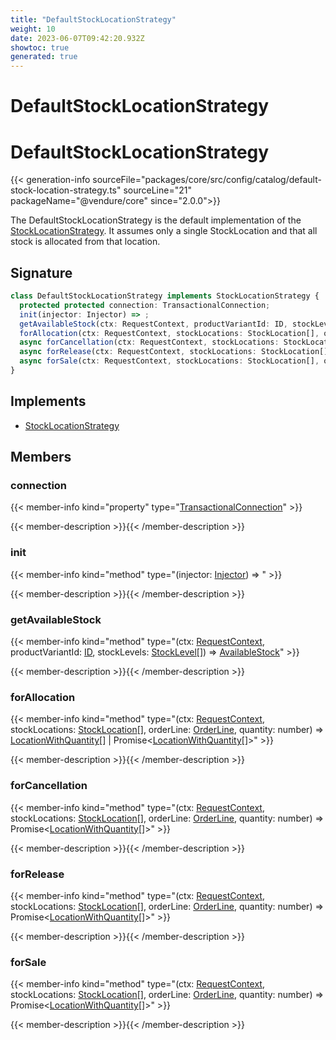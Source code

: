 ```yaml
---
title: "DefaultStockLocationStrategy"
weight: 10
date: 2023-06-07T09:42:20.932Z
showtoc: true
generated: true
---
```

<!-- This file was generated from the Vendure source. Do not modify. Instead, re-run the "docs:build" script -->

# DefaultStockLocationStrategy
<div class="symbol">


# DefaultStockLocationStrategy

{{< generation-info sourceFile="packages/core/src/config/catalog/default-stock-location-strategy.ts" sourceLine="21" packageName="@vendure/core" since="2.0.0">}}

The DefaultStockLocationStrategy is the default implementation of the <a href='/typescript-api/products-stock/stock-location-strategy#stocklocationstrategy'>StockLocationStrategy</a>.
It assumes only a single StockLocation and that all stock is allocated from that location.

## Signature

```TypeScript
class DefaultStockLocationStrategy implements StockLocationStrategy {
  protected protected connection: TransactionalConnection;
  init(injector: Injector) => ;
  getAvailableStock(ctx: RequestContext, productVariantId: ID, stockLevels: StockLevel[]) => AvailableStock;
  forAllocation(ctx: RequestContext, stockLocations: StockLocation[], orderLine: OrderLine, quantity: number) => LocationWithQuantity[] | Promise<LocationWithQuantity[]>;
  async forCancellation(ctx: RequestContext, stockLocations: StockLocation[], orderLine: OrderLine, quantity: number) => Promise<LocationWithQuantity[]>;
  async forRelease(ctx: RequestContext, stockLocations: StockLocation[], orderLine: OrderLine, quantity: number) => Promise<LocationWithQuantity[]>;
  async forSale(ctx: RequestContext, stockLocations: StockLocation[], orderLine: OrderLine, quantity: number) => Promise<LocationWithQuantity[]>;
}
```
## Implements

 * <a href='/typescript-api/products-stock/stock-location-strategy#stocklocationstrategy'>StockLocationStrategy</a>


## Members

### connection

{{< member-info kind="property" type="<a href='/typescript-api/data-access/transactional-connection#transactionalconnection'>TransactionalConnection</a>"  >}}

{{< member-description >}}{{< /member-description >}}

### init

{{< member-info kind="method" type="(injector: <a href='/typescript-api/common/injector#injector'>Injector</a>) => "  >}}

{{< member-description >}}{{< /member-description >}}

### getAvailableStock

{{< member-info kind="method" type="(ctx: <a href='/typescript-api/request/request-context#requestcontext'>RequestContext</a>, productVariantId: <a href='/typescript-api/common/id#id'>ID</a>, stockLevels: <a href='/typescript-api/entities/stock-level#stocklevel'>StockLevel</a>[]) => <a href='/typescript-api/products-stock/stock-location-strategy#availablestock'>AvailableStock</a>"  >}}

{{< member-description >}}{{< /member-description >}}

### forAllocation

{{< member-info kind="method" type="(ctx: <a href='/typescript-api/request/request-context#requestcontext'>RequestContext</a>, stockLocations: <a href='/typescript-api/entities/stock-location#stocklocation'>StockLocation</a>[], orderLine: <a href='/typescript-api/entities/order-line#orderline'>OrderLine</a>, quantity: number) => <a href='/typescript-api/products-stock/stock-location-strategy#locationwithquantity'>LocationWithQuantity</a>[] | Promise&#60;<a href='/typescript-api/products-stock/stock-location-strategy#locationwithquantity'>LocationWithQuantity</a>[]&#62;"  >}}

{{< member-description >}}{{< /member-description >}}

### forCancellation

{{< member-info kind="method" type="(ctx: <a href='/typescript-api/request/request-context#requestcontext'>RequestContext</a>, stockLocations: <a href='/typescript-api/entities/stock-location#stocklocation'>StockLocation</a>[], orderLine: <a href='/typescript-api/entities/order-line#orderline'>OrderLine</a>, quantity: number) => Promise&#60;<a href='/typescript-api/products-stock/stock-location-strategy#locationwithquantity'>LocationWithQuantity</a>[]&#62;"  >}}

{{< member-description >}}{{< /member-description >}}

### forRelease

{{< member-info kind="method" type="(ctx: <a href='/typescript-api/request/request-context#requestcontext'>RequestContext</a>, stockLocations: <a href='/typescript-api/entities/stock-location#stocklocation'>StockLocation</a>[], orderLine: <a href='/typescript-api/entities/order-line#orderline'>OrderLine</a>, quantity: number) => Promise&#60;<a href='/typescript-api/products-stock/stock-location-strategy#locationwithquantity'>LocationWithQuantity</a>[]&#62;"  >}}

{{< member-description >}}{{< /member-description >}}

### forSale

{{< member-info kind="method" type="(ctx: <a href='/typescript-api/request/request-context#requestcontext'>RequestContext</a>, stockLocations: <a href='/typescript-api/entities/stock-location#stocklocation'>StockLocation</a>[], orderLine: <a href='/typescript-api/entities/order-line#orderline'>OrderLine</a>, quantity: number) => Promise&#60;<a href='/typescript-api/products-stock/stock-location-strategy#locationwithquantity'>LocationWithQuantity</a>[]&#62;"  >}}

{{< member-description >}}{{< /member-description >}}


</div>
